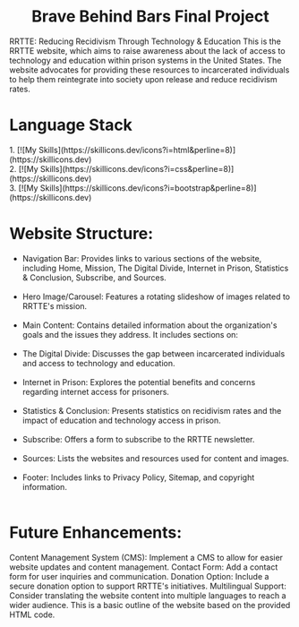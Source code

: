 <div align="center"> 
<h1>Brave Behind Bars Final Project</h1>
</div>

RRTTE: Reducing Recidivism Through Technology & Education
This is the RRTTE website, which aims to raise awareness about the lack of access to technology and education within prison systems in the United States. The website advocates for providing these resources to incarcerated individuals to help them reintegrate into society upon release and reduce recidivism rates.

<h1>Language Stack</h1>

<div>
1. [![My Skills](https://skillicons.dev/icons?i=html&perline=8)](https://skillicons.dev) 
<br>
2. [![My Skills](https://skillicons.dev/icons?i=css&perline=8)](https://skillicons.dev) 
<br>
3. [![My Skills](https://skillicons.dev/icons?i=bootstrap&perline=8)](https://skillicons.dev) 
</div>

<div><h1>Website Structure:</h1></div>

<ul>
<li>Navigation Bar: Provides links to various sections of the website, including Home, Mission, The Digital Divide, Internet in Prison, Statistics & Conclusion, Subscribe, and Sources.</li>
<br>
<li>Hero Image/Carousel: Features a rotating slideshow of images related to RRTTE's mission.</li>
<br>
<li>Main Content: Contains detailed information about the organization's goals and the issues they address. It includes sections on:</li>
<br>
<li>The Digital Divide: Discusses the gap between incarcerated individuals and access to technology and education.</li>
<br>
<li>Internet in Prison: Explores the potential benefits and concerns regarding internet access for prisoners.</li>
<br>
<li>Statistics & Conclusion: Presents statistics on recidivism rates and the impact of education and technology access in prison.</li>
<br>
<li>Subscribe: Offers a form to subscribe to the RRTTE newsletter.</li>
<br>
<li>Sources: Lists the websites and resources used for content and images.</li>
<br>
<li>Footer: Includes links to Privacy Policy, Sitemap, and copyright information.</li>
<br>
</ul>
<div><h1>Future Enhancements:</h1></div>

Content Management System (CMS): Implement a CMS to allow for easier website updates and content management.
Contact Form: Add a contact form for user inquiries and communication.
Donation Option: Include a secure donation option to support RRTTE's initiatives.
Multilingual Support: Consider translating the website content into multiple languages to reach a wider audience.
This is a basic outline of the website based on the provided HTML code.
